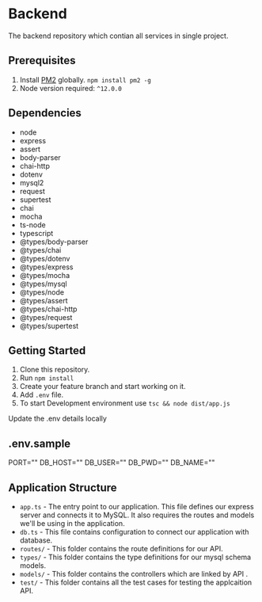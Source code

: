 # Backend
The backend repository which contian all services in single project. 

## Prerequisites
1. Install [PM2](http://pm2.keymetrics.io/) globally. `npm install pm2 -g`
2. Node version required: `^12.0.0`


## Dependencies
* node
* express
* assert
* body-parser
* chai-http
* dotenv
* mysql2
* request
* supertest
* chai
* mocha
* ts-node
* typescript
* @types/body-parser
* @types/chai
* @types/dotenv
* @types/express
* @types/mocha
* @types/mysql
* @types/node
* @types/assert
* @types/chai-http
* @types/request
* @types/supertest


## Getting Started
1. Clone this repository.
2. Run `npm install`
3. Create your feature branch and start working on it.
4. Add `.env` file.
5. To start Development environment use `tsc && node dist/app.js`

Update the .env details locally
<h2>.env.sample</h2>

PORT=""
DB_HOST=""
DB_USER=""
DB_PWD=""
DB_NAME="" 

## Application Structure

- `app.ts` - The entry point to our application. This file defines our express server and connects it to MySQL. It also requires the routes and models we'll be using in the application.
- `db.ts` - This file contains configuration to connect our application with database.
- `routes/` - This folder contains the route definitions for our API.
- `types/` - This folder contains the type definitions for our mysql schema models.
- `models/` - This folder contains the controllers which are linked by API .
- `test/` - This folder contains all the test cases for testing the applcaition API.